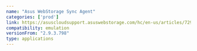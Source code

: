 ```yaml
---
name: "Asus WebStorage Sync Agent"
categories: ['prod']
link: https://asuscloudsupport.asuswebstorage.com/hc/en-us/articles/7296882702361-Download-and-install-the-ASUS-WebStorage-desktop-application-on-your-computer
compatibility: emulation
versionFrom: "2.9.3.798"
type: applications
---
```


